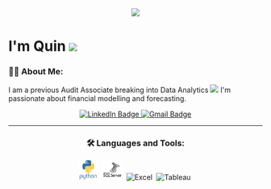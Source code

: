 <div id="header" align="center">
  <img src="https://media.giphy.com/media/Qo2dupDib32rkTY4hX/giphy.gif" width="400"/>
</div>
<h1>
  I'm Quin
  <img src="https://media.giphy.com/media/hvRJCLFzcasrR4ia7z/giphy.gif" width="30px"/> 
</h1>

### :woman_technologist: About Me:
I am a previous Audit Associate breaking into Data Analytics <img src="https://media.giphy.com/media/WUlplcMpOCEmTGBtBW/giphy.gif" width="30">
I'm passionate about financial modelling and forecasting.

<div id="badges" align="center">
  <a href="https://www.linkedin.com/in/quyen-thuc-nguyen/">
    <img src="https://img.shields.io/badge/LinkedIn-blue?style=for-the-badge&logo=linkedin&logoColor=white" alt="LinkedIn Badge"/>
  </a>
  <a href="nthucquyen47@gmail.com">
    <img src="https://img.shields.io/badge/Gmail-D14836?style=for-the-badge&logo=gmail&logoColor=white" alt="Gmail Badge" width="80" height="30"/>
  </a>
 <div/>

  ---
  
### :hammer_and_wrench: Languages and Tools:
<div>
  <img src="https://github.com/devicons/devicon/blob/master/icons/python/python-original-wordmark.svg" title="Python"  alt="Python" width="40" height="40"/>&nbsp;
  <img src="https://github.com/devicons/devicon/blob/master/icons/microsoftsqlserver/microsoftsqlserver-plain-wordmark.svg" title="SQLSever"  alt="SQLServe" width="40" height="40"/>&nbsp;
  <img src="https://upload.wikimedia.org/wikipedia/commons/3/34/Microsoft_Office_Excel_%282019%E2%80%93present%29.svg" title="Excel"  alt="Excel" width="40" height="40"/>&nbsp;
  <img src="https://cdn.worldvectorlogo.com/logos/tableau-software.svg" title="Tableau"  alt="Tableau" width="40" height="40"/>&nbsp;
</div>
